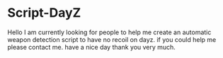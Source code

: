 # Script-DayZ
Hello I am currently looking for people to help me create an automatic weapon detection script to have no recoil on dayz. if you could help me please contact me.  have a nice day thank you very much.

